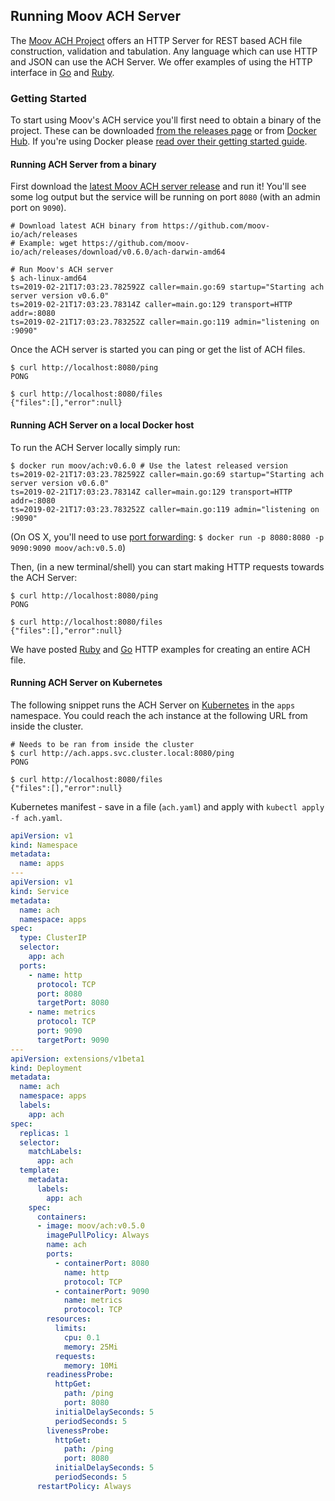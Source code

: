 ## Running Moov ACH Server

The [Moov ACH Project](https://github.com/moov-io/ach) offers an HTTP Server for REST based ACH file construction, validation and tabulation. Any language which can use HTTP and JSON can use the ACH Server. We offer examples of using the HTTP interface in [Go](https://github.com/moov-io/ach/blob/master/examples/http/main.go) and [Ruby](https://github.com/moov-io/ruby-ach-demo/blob/master/main.rb).

### Getting Started

To start using Moov's ACH service you'll first need to obtain a binary of the project. These can be downloaded [from the releases page](https://github.com/moov-io/ach/releases) or from [Docker Hub](https://hub.docker.com/r/moov/ach). If you're using Docker please [read over their getting started guide](https://docs.docker.com/get-started/).

#### Running ACH Server from a binary

First download the [latest Moov ACH server release](https://github.com/moov-io/ach/releases) and run it! You'll see some log output but the service will be running on port `8080` (with an admin port on `9090`).

```
# Download latest ACH binary from https://github.com/moov-io/ach/releases
# Example: wget https://github.com/moov-io/ach/releases/download/v0.6.0/ach-darwin-amd64

# Run Moov's ACH server
$ ach-linux-amd64
ts=2019-02-21T17:03:23.782592Z caller=main.go:69 startup="Starting ach server version v0.6.0"
ts=2019-02-21T17:03:23.78314Z caller=main.go:129 transport=HTTP addr=:8080
ts=2019-02-21T17:03:23.783252Z caller=main.go:119 admin="listening on :9090"
```

Once the ACH server is started you can ping or get the list of ACH files.

```
$ curl http://localhost:8080/ping
PONG

$ curl http://localhost:8080/files
{"files":[],"error":null}
```

#### Running ACH Server on a local Docker host

To run the ACH Server locally simply run:

```
$ docker run moov/ach:v0.6.0 # Use the latest released version
ts=2019-02-21T17:03:23.782592Z caller=main.go:69 startup="Starting ach server version v0.6.0"
ts=2019-02-21T17:03:23.78314Z caller=main.go:129 transport=HTTP addr=:8080
ts=2019-02-21T17:03:23.783252Z caller=main.go:119 admin="listening on :9090"
```
(On OS X, you'll need to use [port forwarding](https://docs.docker.com/docker-for-mac/networking/#known-limitations-use-cases-and-workarounds):
`$ docker run -p 8080:8080 -p 9090:9090 moov/ach:v0.5.0`)

Then, (in a new terminal/shell) you can start making HTTP requests towards the ACH Server:

```
$ curl http://localhost:8080/ping
PONG

$ curl http://localhost:8080/files
{"files":[],"error":null}
```

We have posted [Ruby](https://github.com/moov-io/ruby-ach-demo) and [Go](https://github.com/moov-io/ach/blob/master/examples/http/main.go) HTTP examples for creating an entire ACH file.

#### Running ACH Server on Kubernetes

The following snippet runs the ACH Server on [Kubernetes](https://kubernetes.io/docs/tutorials/kubernetes-basics/) in the `apps` namespace. You could reach the ach instance at the following URL from inside the cluster.

```
# Needs to be ran from inside the cluster
$ curl http://ach.apps.svc.cluster.local:8080/ping
PONG

$ curl http://localhost:8080/files
{"files":[],"error":null}
```

Kubernetes manifest - save in a file (`ach.yaml`) and apply with `kubectl apply -f ach.yaml`.

```yaml
apiVersion: v1
kind: Namespace
metadata:
  name: apps
---
apiVersion: v1
kind: Service
metadata:
  name: ach
  namespace: apps
spec:
  type: ClusterIP
  selector:
    app: ach
  ports:
    - name: http
      protocol: TCP
      port: 8080
      targetPort: 8080
    - name: metrics
      protocol: TCP
      port: 9090
      targetPort: 9090
---
apiVersion: extensions/v1beta1
kind: Deployment
metadata:
  name: ach
  namespace: apps
  labels:
    app: ach
spec:
  replicas: 1
  selector:
    matchLabels:
      app: ach
  template:
    metadata:
      labels:
        app: ach
    spec:
      containers:
      - image: moov/ach:v0.5.0
        imagePullPolicy: Always
        name: ach
        ports:
          - containerPort: 8080
            name: http
            protocol: TCP
          - containerPort: 9090
            name: metrics
            protocol: TCP
        resources:
          limits:
            cpu: 0.1
            memory: 25Mi
          requests:
            memory: 10Mi
        readinessProbe:
          httpGet:
            path: /ping
            port: 8080
          initialDelaySeconds: 5
          periodSeconds: 5
        livenessProbe:
          httpGet:
            path: /ping
            port: 8080
          initialDelaySeconds: 5
          periodSeconds: 5
      restartPolicy: Always
```
